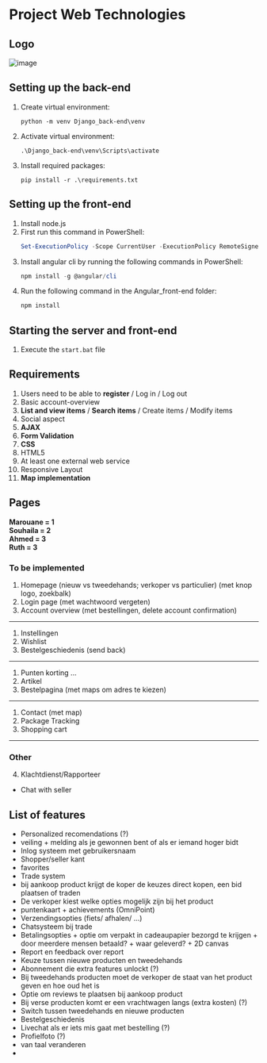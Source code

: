Project Web Technologies
========================

Logo
----

![image](https://github.com/Ahmed-Atmani/WebTechnologiesProject/assets/97768435/e3b1e49f-b5da-4853-a009-b4d0ba96b5f3)

Setting up the back-end
-----------------------
1. Create virtual environment:
   ```
   python -m venv Django_back-end\venv
   ```
2. Activate virtual environment:
   ```
   .\Django_back-end\venv\Scripts\activate
   ```
3. Install required packages:
   ```
   pip install -r .\requirements.txt
   ```


Setting up the front-end
------------------------
1. Install node.js
1. First run this command in PowerShell:
    ```powershell
    Set-ExecutionPolicy -Scope CurrentUser -ExecutionPolicy RemoteSigned
    ```
1. Install angular cli by running the following commands in PowerShell:
    ```powershell
    npm install -g @angular/cli
    ```
1. Run the following command in the Angular_front-end folder: 
    ```powershell
    npm install
    ```

Starting the server and front-end
---------------------------------
1. Execute the ```start.bat``` file

Requirements
------------
1. Users need to be able to **register** / Log in / Log out
2. Basic account-overview
3. **List and view items** / **Search items** / Create items / Modify items
4. Social aspect
5. **AJAX**
6. **Form Validation**
7. **CSS**
8. HTML5
9. At least one external web service
10. Responsive Layout
11. **Map implementation**

Pages
-----
**Marouane = 1**  
**Souhaila = 2**  
**Ahmed = 3**  
**Ruth = 3**

### To be implemented
1. Homepage (nieuw vs tweedehands;  verkoper vs particulier) (met knop logo, zoekbalk)
1. Login page (met wachtwoord vergeten)
1. Account overview (met bestellingen, delete account confirmation)
---

1. Instellingen
1. Wishlist
1. Bestelgeschiedenis (send back)
---

1. Punten korting ...
1. Artikel
1. Bestelpagina (met maps om adres te kiezen)
---

1. Contact (met map)
1. Package Tracking
1. Shopping cart
---

### Other
4. Klachtdienst/Rapporteer
- Chat with seller

List of features
----------------

- Personalized recomendations (?)
- veiling + melding als je gewonnen bent of als er iemand hoger bidt
- Inlog systeem met gebruikersnaam
- Shopper/seller kant
- favorites
- Trade system
- bij aankoop product krijgt de koper de keuzes direct kopen, een bid plaatsen of traden
- De verkoper kiest welke opties mogelijk zijn bij het product
- puntenkaart + achievements (OmniPoint)
- Verzendingsopties (fiets/ afhalen/ ...) 
- Chatsysteem bij trade
- Betalingsopties + optie om verpakt in cadeaupapier bezorgd te krijgen + door meerdere mensen betaald? + waar geleverd? + 2D canvas
- Report en feedback over report
- Keuze tussen nieuwe producten en tweedehands
- Abonnement die extra features unlockt (?)
- Bij tweedehands producten moet de verkoper de staat van het product geven en hoe oud het is 
- Optie om reviews te plaatsen bij aankoop product
- Bij verse producten komt er een vrachtwagen langs (extra kosten) (?)
- Switch tussen tweedehands en nieuwe producten
- Bestelgeschiedenis
- Livechat als er iets mis gaat met bestelling (?)
- Profielfoto (?)
- van taal veranderen
- 
